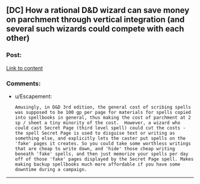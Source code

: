 ## [DC] How a rational D&D wizard can save money on parchment through vertical integration (and several such wizards could compete with each other)

### Post:

[Link to content](http://www.critical-hits.com/blog/2017/02/22/the-wizards-and-the-sheep/)

### Comments:

- u/Escapement:
  ```
  Amusingly, in D&D 3rd edition, the general cost of scribing spells was supposed to be 100 gp per page for materials for spells copied into spellbooks in general, thus making the cost of parchment at 2 sp / sheet a tiny minority of the cost.  However, a wizard who could cast Secret Page (third level spell) could cut the costs - the spell Secret Page is used to disguise text or writing as something else, and explicitly lets the caster put spells on the 'fake' pages it creates. So you could take some worthless writings that are cheap to write down, and 'hide' those cheap writing beneath 'fake' spells, and then just memorize your spells per day off of those 'fake' pages displayed by the Secret Page spell. Makes making backup spellbooks much more affordable if you have some downtime during a campaign.
  ```

---

